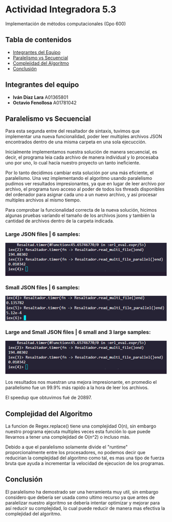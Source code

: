 # Actividad Integradora 5.3
Implementación de métodos computacionales (Gpo 600)
## Tabla de contenidos

- [Integrantes del Equipo](#integrantes-del-equipo)
- [Paralelismo vs Secuencial](#paralelismo-vs-secuencial)
- [Complejidad del Algoritmo](#complejidad-del-algoritmo)
- [Conclusión](#conclusión)

## Integrantes del equipo

 - **Iván Díaz Lara** A01365801 
 - **Octavio Fenollosa** A01781042


## Paralelismo vs Secuencial

Para esta segunda entre del resaltador de sintaxis, tuvimos que implementar una nueva funcionalidad, poder leer multiples archivos JSON encontrados dentro de una misma carpeta en una sola ejecucción.

Inicialmente implementamos nuestra solución de manera secuencial, es decir, el programa leia cada archivo de manera individual y lo procesaba uno por uno, lo cual hacía nuestro proyecto un tanto ineficiente.

Por lo tanto decidimos cambiar esta solución por una más eficiente, el paralelismo. Una vez implementando el algoritmo usando paralelismo pudimos ver resultados impresionantes, ya que en lugar de leer archivo por archivo, el programa tuvo acceso al poder de todos los threads disponibles del ordenador para asignar cada uno a un nuevo archivo, y así procesar multiples archivos al mismo tiempo.

Para comprobar la funcionalidad correcta de la nueva solución, hicimos algunas pruebas varíando el tamaño de los archivos jsons y también la cantidad de archivos dentro de la carpeta indicada.

### Large JSON files | 6 samples:
![](resaltador/TestPictures/MixedFiles.png)
### Small JSON files | 6 samples:
![](TestPictures\ParallelvsSecuencial_6Small_FileSearch.png)
### Large and Small JSON files | 6 small and 3 large samples:
![](TestPictures\MixedFiles.png)

Los resultados nos muestran una mejora impresionante, en promedio el parallelismo fue un 99.9% más rapido a la hora de leer los archivos.

El speedup que obtuvimos fué de 20897.

## Complejidad del Algoritmo

La funcion de Regex.replace() tiene una complejidad O(n), sin embargo nuestro programa ejecuta multiples veces esta función lo que puede llevarnos a tener una complejidad de O(n^2) o incluso más.

Debido a que el paralelismo solamente divide el "runtime" proporcionalmente entre los procesadores, no podemos decir que reducirian la complejidad del algoritmo como tal, es mas una tipo de fuerza bruta que ayuda a incrementar la velocidad de ejecucion de los programas.

## Conclusión

El paralelismo ha demostrado ser una herramienta muy util, sin embargo considero que debería ser usada como ultimo recurso ya que antes de paralelizar nuestro algoritmo se debería intentar optimizar y mejorar para así reducir su complejidad, lo cual puede reducir de manera mas efectiva la complejidad del algoritmo.
